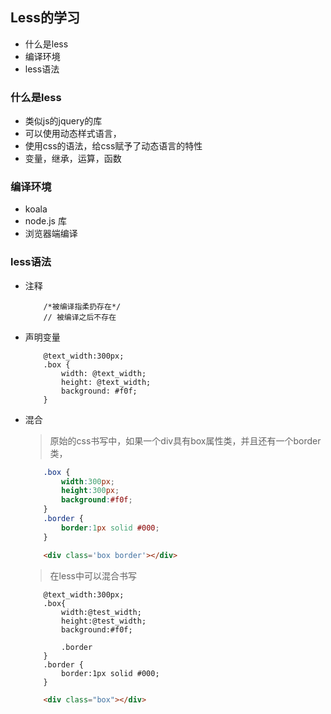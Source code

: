 ## Less的学习

+ 什么是less
+ 编译环境
+ less语法


### 什么是less
+ 类似js的jquery的库
+ 可以使用动态样式语言，
+ 使用css的语法，给css赋予了动态语言的特性
+ 变量，继承，运算，函数

### 编译环境
+ koala
+ node.js 库
+ 浏览器端编译

### less语法
+ 注释
	```less
		/*被编译指柔扔存在*/
		// 被编译之后不存在
	```
+ 声明变量
	```less
		@text_width:300px;
		.box {
			width: @text_width;
			height: @text_width;
			background: #f0f;
		}
	```

+ 混合
	> 原始的css书写中，如果一个div具有box属性类，并且还有一个border类，
	```css
		.box {
			width:300px;
			height:300px;
			background:#f0f;
		}
		.border {
			border:1px solid #000;
		}
	```
	```html
		<div class='box border'></div>
	```
	> 在less中可以混合书写
	```less
		@text_width:300px;
		.box{
			width:@test_width;
			height:@test_width;
			background:#f0f;

			.border
		}
		.border {
			border:1px solid #000;
		}
	```
	```html
		<div class="box"></div>
	```

